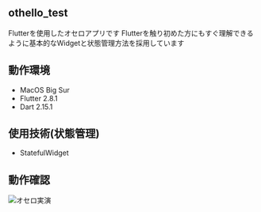 
## othello_test
Flutterを使用したオセロアプリです
Flutterを触り初めた方にもすぐ理解できるように基本的なWidgetと状態管理方法を採用しています

## 動作環境
* MacOS Big Sur
* Flutter 2.8.1
* Dart 2.15.1

## 使用技術(状態管理)
* StatefulWidget

## 動作確認
![オセロ実演](https://user-images.githubusercontent.com/85267362/176593929-a3544f3c-bc8b-469f-b37e-75aef8eb649b.gif)


